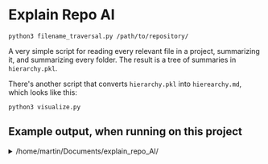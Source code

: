 # Explain Repo AI

`python3 filename_traversal.py /path/to/repository/`

A very simple script for reading every relevant file in a project, summarizing it, and summarizing every folder. The result is a tree of summaries in `hierarchy.pkl`. 

There's another script that converts `hierarchy.pkl` into `hierearchy.md`, which looks like this:

`python3 visualize.py`

## Example output, when running on this project

<details>
  <summary>/home/martin/Documents/explain_repo_AI/</summary>
  The project folder at /home/martin/Documents/explain_repo_AI/ consists of scripts for traversing directories, summarizing text files with OpenAI's GPT-3.5-turbo, visualizing file hierarchies in a markdown format, and storing the structures in a pickle file - includes example outputs on the mrmartin.github.io project.
<details>
  <summary>/home/martin/Documents/explain_repo_AI/filename_traversal.py</summary>
  filename_traversal.py is a Python script that recursively traverses a directory, summarizes the contents of text files using OpenAI's GPT-3.5-turbo model, and saves the hierarchy of files and summaries in a pickle file, ultimately providing a summary of the entire directory's contents.
</details>
<details>
  <summary>/home/martin/Documents/explain_repo_AI/visualize.py</summary>
  The visualize.py script loads a hierarchical structure from a pickle file, generates a markdown representation of the hierarchy including summaries, and then writes it to a markdown file named 'hierarchy.md' in utf-8 encoding.
</details>
<details>
  <summary>/home/martin/Documents/explain_repo_AI/hierarchy.md</summary>
  The hierarchy.md file outlines the structure and contents of the mrmartin.github.io project directory, detailing various subdirectories, files, and summaries of resources such as blog posts, images, configuration files, and reusable components for a Jekyll-based website hosted by Martin Kolar.
</details>
- /home/martin/Documents/explain_repo_AI/hierarchy.pkl (non-text file)
</details>


